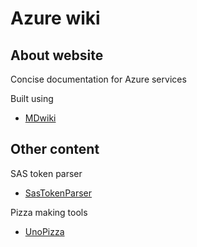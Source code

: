 Azure wiki
==========

About website
-------------

Concise documentation for Azure services

Built using

  * [MDwiki](http://dynalon.github.io)
  
  
Other content
-------------

SAS token parser

  * [SasTokenParser](https://unosd.github.io/sastokenparser)

Pizza making tools

  * [UnoPizza](https://unosd.github.io/pizza)
